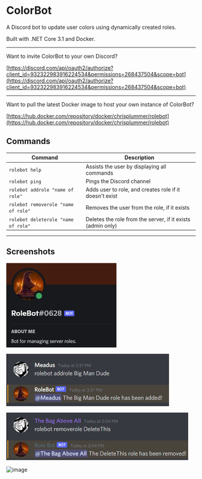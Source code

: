 # ColorBot
A Discord bot to update user colors using dynamically created roles.

Built with .NET Core 3.1 and Docker.

---

Want to invite ColorBot to your own Discord?

[https://discord.com/api/oauth2/authorize?client_id=932322983916224534&permissions=268437504&scope=bot](https://discord.com/api/oauth2/authorize?client_id=932322983916224534&permissions=268437504&scope=bot)

---

Want to pull the latest Docker image to host your own instance of ColorBot?

[https://hub.docker.com/repository/docker/chrisplummer/rolebot](https://hub.docker.com/repository/docker/chrisplummer/rolebot)

## Commands
| Command | Description |
| ------------- | ------------- |
| `rolebot help` | Assists the user by displaying all commands |
| `rolebot ping` | Pings the Discord channel |
| `rolebot addrole "name of role"` | Adds user to role, and creates role if it doesn't exist |
| `rolebot removerole "name of role"` | Removes the user from the role, if it exists |
| `rolebot deleterole "name of role"` |  Deletes the role from the server, if it exists (admin only) |

---

## Screenshots

![image](/Documentation/Images/user.png)

![image](/Documentation/Images/addrole.png)

![image](/Documentation/Images/removerole.png)

![image](/Documentation/Images/delete.png)
